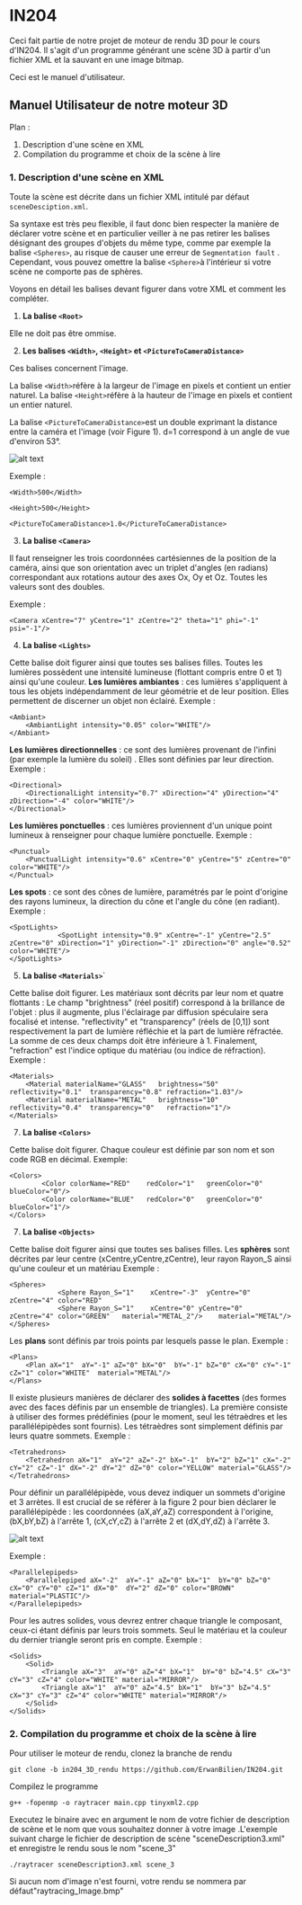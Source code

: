 
# IN204
Ceci fait partie de notre projet de moteur de rendu 3D pour le cours d'IN204.
Il s'agit d'un programme générant une scène 3D à partir d'un fichier XML et la sauvant en une image bitmap.

Ceci est le manuel d'utilisateur.
## Manuel Utilisateur de notre moteur 3D
Plan :
1. Description d'une scène en XML
2. Compilation du programme et choix de la scène à lire

### 1. Description d'une scène en XML

Toute la scène est décrite dans un fichier XML intitulé par défaut `sceneDesciption.xml`.

Sa syntaxe est très peu flexible, il faut donc bien respecter la manière de déclarer votre scène et en particulier veiller à ne pas retirer les balises désignant des groupes d'objets du même type, comme par exemple la balise `<Spheres>`, au risque de causer une erreur de `Segmentation fault` . Cependant, vous pouvez omettre la balise `<Sphere>`à l'intérieur si votre scène ne comporte pas de sphères.

Voyons en détail les balises devant figurer dans votre XML et comment les compléter.

1. **La balise `<Root>`**

Elle ne doit pas être ommise.

2. **Les balises `<Width>`, `<Height>` et `<PictureToCameraDistance>`**

Ces balises concernent l'image.

La balise `<Width>`réfère à la largeur de l'image en pixels et contient un entier naturel.
La balise `<Height>`réfère à la hauteur de l'image en pixels et contient un entier naturel.


La balise `<PictureToCameraDistance>`est un double exprimant la distance entre la caméra et l'image (voir Figure 1). d=1 correspond à un angle de vue d'environ 53°.

![alt text](https://github.com/ErwanBilien/IN204/blob/xml_support/fig1.png?raw=true)


Exemple :

  `<Width>500</Width>` 

  `<Height>500</Height>`
  
  `<PictureToCameraDistance>1.0</PictureToCameraDistance>`
  
  
3. **La balise `<Camera>`**

Il faut renseigner les trois coordonnées cartésiennes de la position de la caméra, ainsi que son orientation avec un triplet d'angles (en radians) correspondant aux rotations autour des axes Ox, Oy et Oz.
Toutes les valeurs sont des doubles.

Exemple :

`<Camera xCentre="7" yCentre="1" zCentre="2" theta="1" phi="-1" psi="-1"/>`

4. **La balise `<Lights>`**

Cette balise doit figurer ainsi que toutes ses balises filles.
Toutes les lumières possèdent une intensité lumineuse (flottant compris entre 0 et 1) ainsi qu'une couleur. 
**Les lumières ambiantes** : ces lumières s'appliquent à tous les objets indépendamment de leur géométrie et de leur position. Elles permettent de discerner un objet non éclairé. 
Exemple :

    <Ambiant>
        <AmbiantLight intensity="0.05" color="WHITE"/>
    </Ambiant>
**Les lumières directionnelles** : ce sont des lumières provenant de l'infini (par exemple la lumière du soleil) . Elles sont définies par leur direction.
Exemple :

    <Directional>
        <DirectionalLight intensity="0.7" xDirection="4" yDirection="4" zDirection="-4" color="WHITE"/>
    </Directional>
**Les lumières ponctuelles** : ces lumières proviennent d'un unique point lumineux à renseigner pour chaque lumière ponctuelle.
Exemple :

    <Punctual>
        <PunctualLight intensity="0.6" xCentre="0" yCentre="5" zCentre="0" color="WHITE"/>
    </Punctual>
**Les spots** : ce sont des cônes de lumière, paramétrés par le point d'origine des rayons lumineux, la direction du cône et l'angle du cône (en radiant).
Exemple :

    <SpotLights>
                <SpotLight intensity="0.9" xCentre="-1" yCentre="2.5" zCentre="0" xDirection="1" yDirection="-1" zDirection="0" angle="0.52" color="WHITE"/>
    </SpotLights>

5. **La balise `<Materials>`**`

Cette balise doit figurer.
Les matériaux sont décrits par leur nom et quatre flottants : Le champ "brightness" (réel positif) correspond à la brillance de l'objet : plus il augmente, plus l'éclairage par diffusion spéculaire sera focalisé et intense. "reflectivity" et "transparency" (réels de [0,1]) sont respectivement la part de lumière réfléchie  et la part de lumière réfractée. La somme de ces deux champs doit être inférieure à 1. Finalement,  "refraction" est l'indice optique du matériau (ou indice de réfraction).
Exemple :

    <Materials>
        <Material materialName="GLASS"   brightness="50"   reflectivity="0.1"  transparency="0.8" refraction="1.03"/>
        <Material materialName="METAL"   brightness="10"   reflectivity="0.4"  transparency="0"   refraction="1"/>
    </Materials>

7. **La balise `<Colors>`**

Cette balise doit figurer.
Chaque couleur est définie par son nom et son code RGB en décimal.
Exemple:
    
    <Colors>
            <Color colorName="RED"    redColor="1"   greenColor="0"   blueColor="0"/>
            <Color colorName="BLUE"   redColor="0"   greenColor="0"   blueColor="1"/>
    </Colors>

7. **La balise `<Objects>`**

Cette balise doit figurer ainsi que toutes ses balises filles.
Les **sphères** sont décrites par leur centre (xCentre,yCentre,zCentre), leur rayon Rayon_S ainsi qu'une couleur et un matériau
Exemple :

    <Spheres>
                <Sphere Rayon_S="1"    xCentre="-3"  yCentre="0"     zCentre="4" color="RED" 
                <Sphere Rayon_S="1"    xCentre="0" yCentre="0"     zCentre="4" color="GREEN"   material="METAL_2"/>    material="METAL"/>
    </Spheres>
Les **plans** sont définis par trois points par lesquels passe le plan.
Exemple : 

    <Plans>
        <Plan aX="1"  aY="-1" aZ="0" bX="0"  bY="-1" bZ="0" cX="0" cY="-1" cZ="1" color="WHITE"  material="METAL"/>
    </Plans>
Il existe plusieurs manières de déclarer des **solides à facettes** (des formes avec des faces définis par un ensemble de triangles). La première consiste à utiliser des formes prédéfinies (pour le moment, seul les tétraèdres et les parallélépipèdes sont fournis). Les tétraèdres sont simplement définis par leurs quatre sommets.
Exemple :

    <Tetrahedrons>
        <Tetrahedron aX="1"  aY="2" aZ="-2" bX="-1"  bY="2" bZ="1" cX="-2" cY="2" cZ="-1" dX="-2" dY="2" dZ="0" color="YELLOW" material="GLASS"/>
    </Tetrahedrons>
Pour définir un parallélépipède, vous devez indiquer un sommets d'origine et 3 arrètes. Il est crucial de se référer à la figure 2 pour bien déclarer le parallélépipède : les coordonnées (aX,aY,aZ) correspondent à l'origine, (bX,bY,bZ) à l'arrête 1, (cX,cY,cZ) à l'arrête 2 et (dX,dY,dZ) à l'arrête 3.

![alt text](https://github.com/ErwanBilien/IN204/blob/xml_support/fig2.png?raw=true)

Exemple :

    <Parallelepipeds>
        <Parallelepiped aX="-2"  aY="-1" aZ="0" bX="1"  bY="0" bZ="0" cX="0" cY="0" cZ="1" dX="0"  dY="2" dZ="0" color="BROWN" material="PLASTIC"/>
    </Parallelepipeds>
Pour les autres solides, vous devrez entrer chaque triangle le composant, ceux-ci étant définis par leurs trois sommets. Seul le matériau et la couleur du dernier triangle seront pris en compte.
Exemple :

    <Solids>
        <Solid>
            <Triangle aX="3"  aY="0" aZ="4" bX="1"  bY="0" bZ="4.5" cX="3" cY="3" cZ="4" color="WHITE" material="MIRROR"/>
            <Triangle aX="1"  aY="0" aZ="4.5" bX="1"  bY="3" bZ="4.5" cX="3" cY="3" cZ="4" color="WHITE" material="MIRROR"/>    
        </Solid>
    </Solids>

### 2. Compilation du programme et choix de la scène à lire

Pour utiliser le moteur de rendu, clonez la branche de rendu 

    git clone -b in204_3D_rendu https://github.com/ErwanBilien/IN204.git
   
   Compilez le programme

    g++ -fopenmp -o raytracer main.cpp tinyxml2.cpp

   
Executez le binaire avec en argument le nom de votre fichier de description de scène et le nom que vous souhaitez donner à votre image .L'exemple suivant charge le fichier de description de scène "sceneDescription3.xml" et enregistre le rendu sous le nom "scene_3"

    ./raytracer sceneDescription3.xml scene_3
Si aucun nom d'image n'est fourni, votre rendu se nommera par défaut"raytracing_Image.bmp"